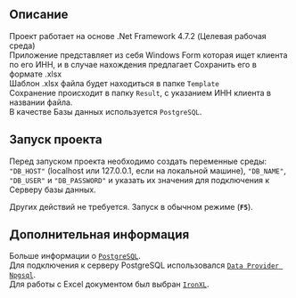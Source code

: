 ## Описание
Проект работает на основе .Net Framework 4.7.2 (Целевая рабочая среда) <br/>
Приложение представляет из себя Windows Form которая ищет клиента по его ИНН, и в случае нахождения предлагает
Сохранить его в формате .xlsx <br/>
Шаблон .xlsx файла будет находиться в папке `Template` <br/>
Сохранение происходит в папку `Result`, с указанием ИНН клиента в названии файла. <br/>
В качестве Базы данных используется `PostgreSQL`.<br/>


## Запуск проекта
Перед запуском проекта необходимо создать переменные среды:
	`"DB_HOST"` (localhost или 127.0.0.1, если на локальной машине), 
	`"DB_NAME"`, `"DB_USER"` и `"DB_PASSWORD"` 
и указать их значения для подключения к Серверу базы данных. <br/>

Других действий не требуется. Запуск в обычном режиме (<b>`F5`</b>).

## Дополнительная информация
Больше информации о [`PostgreSQL`](https://www.postgresql.org/).<br/>
Для подключения к серверу PostgreSQL использовался [`Data Provider Npgsql`](https://www.postgresql.org/).<br/>
Для работы с Excel документом был выбран [`IronXL`](https://ironsoftware.com/csharp/excel/).<br/>


